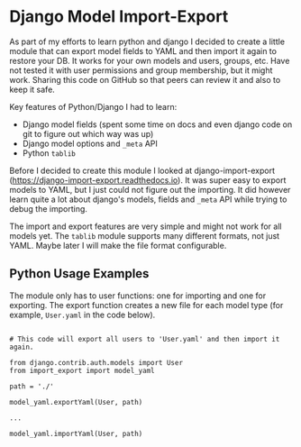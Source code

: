 # Django Model Import-Export
As part of my efforts to learn python and django I decided to create a little module that can export model fields to YAML and then import it again to restore your DB.  It works for your own models and users, groups, etc.  Have not tested it with user permissions and group membership, but it might work. Sharing this code on GitHub so that peers can review it and also to keep it safe.

Key features of Python/Django I had to learn:
- Django model fields (spent some time on docs and even django code on git to figure out which way was up)
- Django model options and `_meta` API
- Python `tablib`

Before I decided to create this module I looked at django-import-export (https://django-import-export.readthedocs.io).  It was super easy to export models to YAML, but I just could not figure out the importing.  It did however learn quite a lot about django's models, fields and `_meta` API while trying to debug the importing.  

The import and export features are very simple and might not work for all models yet.  The `tablib` module supports many different formats, not just YAML.  Maybe later I will make the file format configurable. 

## Python Usage Examples
The module only has to user functions: one for importing and one for exporting.  The export function creates a new file for each model type (for example, `User.yaml` in the code below).

```

# This code will export all users to 'User.yaml' and then import it again.

from django.contrib.auth.models import User
from import_export import model_yaml

path = './'

model_yaml.exportYaml(User, path)

...

model_yaml.importYaml(User, path)


```

